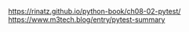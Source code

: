 
https://rinatz.github.io/python-book/ch08-02-pytest/
https://www.m3tech.blog/entry/pytest-summary           

####